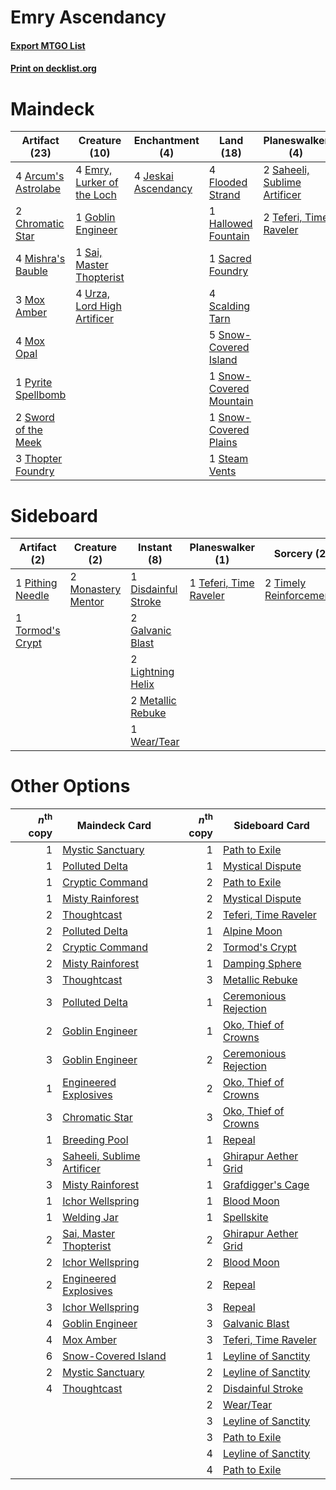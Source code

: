 # Emry Ascendancy

#### [Export MTGO List](../collection/Emry%20Ascendancy/Emry%20Ascendancy.txt)
#### [Print on decklist.org](http://decklist.org/?deckmain=4%09Arcum's%20Astrolabe%0A2%09Chromatic%20Star%0A4%09Emry,%20Lurker%20of%20the%20Loch%0A4%09Flooded%20Strand%0A1%09Goblin%20Engineer%0A1%09Hallowed%20Fountain%0A4%09Jeskai%20Ascendancy%0A4%09Mishra's%20Bauble%0A3%09Mox%20Amber%0A4%09Mox%20Opal%0A1%09Pyrite%20Spellbomb%0A1%09Sacred%20Foundry%0A2%09Saheeli,%20Sublime%20Artificer%0A1%09Sai,%20Master%20Thopterist%0A4%09Scalding%20Tarn%0A5%09Snow-Covered%20Island%0A1%09Snow-Covered%20Mountain%0A1%09Snow-Covered%20Plains%0A1%09Steam%20Vents%0A2%09Sword%20of%20the%20Meek%0A2%09Teferi,%20Time%20Raveler%0A3%09Thopter%20Foundry%0A1%09Thoughtcast%0A4%09Urza,%20Lord%20High%20Artificer&deckside=1%09Disdainful%20Stroke%0A2%09Galvanic%20Blast%0A2%09Lightning%20Helix%0A2%09Metallic%20Rebuke%0A2%09Monastery%20Mentor%0A1%09Pithing%20Needle%0A1%09Teferi,%20Time%20Raveler%0A2%09Timely%20Reinforcements%0A1%09Tormod's%20Crypt%0A1%09Wear/Tear)
# Maindeck

|                                        Artifact (23)                                         |                                            Creature (10)                                             |                                       Enchantment (4)                                        |                                            Land (18)                                             |                                           Planeswalker (4)                                            |                                      Sorcery (1)                                       |
|----------------------------------------------------------------------------------------------|------------------------------------------------------------------------------------------------------|----------------------------------------------------------------------------------------------|--------------------------------------------------------------------------------------------------|-------------------------------------------------------------------------------------------------------|----------------------------------------------------------------------------------------|
|4 [Arcum's Astrolabe](http://gatherer.wizards.com/Pages/Card/Details.aspx?multiverseid=464169)|4 [Emry, Lurker of the Loch](http://gatherer.wizards.com/Pages/Card/Details.aspx?multiverseid=473005) |4 [Jeskai Ascendancy](http://gatherer.wizards.com/Pages/Card/Details.aspx?multiverseid=386571)|4 [Flooded Strand](http://gatherer.wizards.com/Pages/Card/Details.aspx?multiverseid=405098)       |2 [Saheeli, Sublime Artificer](http://gatherer.wizards.com/Pages/Card/Details.aspx?multiverseid=461161)|1 [Thoughtcast](http://gatherer.wizards.com/Pages/Card/Details.aspx?multiverseid=222732)|
|2 [Chromatic Star](http://gatherer.wizards.com/Pages/Card/Details.aspx?multiverseid=135279)   |1 [Goblin Engineer](http://gatherer.wizards.com/Pages/Card/Details.aspx?multiverseid=464077)          |                                                                                              |1 [Hallowed Fountain](http://gatherer.wizards.com/Pages/Card/Details.aspx?multiverseid=97071)     |2 [Teferi, Time Raveler](http://gatherer.wizards.com/Pages/Card/Details.aspx?multiverseid=461148)      |                                                                                        |
|4 [Mishra's Bauble](http://gatherer.wizards.com/Pages/Card/Details.aspx?multiverseid=122122)  |1 [Sai, Master Thopterist](http://gatherer.wizards.com/Pages/Card/Details.aspx?multiverseid=447205)   |                                                                                              |1 [Sacred Foundry](http://gatherer.wizards.com/Pages/Card/Details.aspx?multiverseid=405106)       |                                                                                                       |                                                                                        |
|3 [Mox Amber](http://gatherer.wizards.com/Pages/Card/Details.aspx?multiverseid=443112)        |4 [Urza, Lord High Artificer](http://gatherer.wizards.com/Pages/Card/Details.aspx?multiverseid=464024)|                                                                                              |4 [Scalding Tarn](http://gatherer.wizards.com/Pages/Card/Details.aspx?multiverseid=405107)        |                                                                                                       |                                                                                        |
|4 [Mox Opal](http://gatherer.wizards.com/Pages/Card/Details.aspx?multiverseid=397719)         |                                                                                                      |                                                                                              |5 [Snow-Covered Island](http://gatherer.wizards.com/Pages/Card/Details.aspx?multiverseid=121130)  |                                                                                                       |                                                                                        |
|1 [Pyrite Spellbomb](http://gatherer.wizards.com/Pages/Card/Details.aspx?multiverseid=442796) |                                                                                                      |                                                                                              |1 [Snow-Covered Mountain](http://gatherer.wizards.com/Pages/Card/Details.aspx?multiverseid=121233)|                                                                                                       |                                                                                        |
|2 [Sword of the Meek](http://gatherer.wizards.com/Pages/Card/Details.aspx?multiverseid=126215)|                                                                                                      |                                                                                              |1 [Snow-Covered Plains](http://gatherer.wizards.com/Pages/Card/Details.aspx?multiverseid=121267)  |                                                                                                       |                                                                                        |
|3 [Thopter Foundry](http://gatherer.wizards.com/Pages/Card/Details.aspx?multiverseid=183017)  |                                                                                                      |                                                                                              |1 [Steam Vents](http://gatherer.wizards.com/Pages/Card/Details.aspx?multiverseid=405109)          |                                                                                                       |                                                                                        |


# Sideboard

|                                       Artifact (2)                                        |                                        Creature (2)                                         |                                         Instant (8)                                          |                                        Planeswalker (1)                                         |                                           Sorcery (2)                                            |
|-------------------------------------------------------------------------------------------|---------------------------------------------------------------------------------------------|----------------------------------------------------------------------------------------------|-------------------------------------------------------------------------------------------------|--------------------------------------------------------------------------------------------------|
|1 [Pithing Needle](http://gatherer.wizards.com/Pages/Card/Details.aspx?multiverseid=129526)|2 [Monastery Mentor](http://gatherer.wizards.com/Pages/Card/Details.aspx?multiverseid=391883)|1 [Disdainful Stroke](http://gatherer.wizards.com/Pages/Card/Details.aspx?multiverseid=420705)|1 [Teferi, Time Raveler](http://gatherer.wizards.com/Pages/Card/Details.aspx?multiverseid=461148)|2 [Timely Reinforcements](http://gatherer.wizards.com/Pages/Card/Details.aspx?multiverseid=220074)|
|1 [Tormod's Crypt](http://gatherer.wizards.com/Pages/Card/Details.aspx?multiverseid=389723)|                                                                                             |2 [Galvanic Blast](http://gatherer.wizards.com/Pages/Card/Details.aspx?multiverseid=442781)   |                                                                                                 |                                                                                                  |
|                                                                                           |                                                                                             |2 [Lightning Helix](http://gatherer.wizards.com/Pages/Card/Details.aspx?multiverseid=249386)  |                                                                                                 |                                                                                                  |
|                                                                                           |                                                                                             |2 [Metallic Rebuke](http://gatherer.wizards.com/Pages/Card/Details.aspx?multiverseid=423706)  |                                                                                                 |                                                                                                  |
|                                                                                           |                                                                                             |1 [Wear/Tear](http://gatherer.wizards.com/Pages/Card/Details.aspx?multiverseid=368950)        |                                                                                                 |                                                                                                  |


# Other Options

|*n*<sup>th</sup> copy|                                            Maindeck Card                                            |*n*<sup>th</sup> copy|                                         Sideboard Card                                         |
|--------------------:|-----------------------------------------------------------------------------------------------------|--------------------:|------------------------------------------------------------------------------------------------|
|                    1|[Mystic Sanctuary](http://gatherer.wizards.com/Pages/Card/Details.aspx?multiverseid=473209)          |                    1|[Path to Exile](http://gatherer.wizards.com/Pages/Card/Details.aspx?multiverseid=220511)        |
|                    1|[Polluted Delta](http://gatherer.wizards.com/Pages/Card/Details.aspx?multiverseid=405104)            |                    1|[Mystical Dispute](http://gatherer.wizards.com/Pages/Card/Details.aspx?multiverseid=473020)     |
|                    1|[Cryptic Command](http://gatherer.wizards.com/Pages/Card/Details.aspx?multiverseid=438614)           |                    2|[Path to Exile](http://gatherer.wizards.com/Pages/Card/Details.aspx?multiverseid=220511)        |
|                    1|[Misty Rainforest](http://gatherer.wizards.com/Pages/Card/Details.aspx?multiverseid=405102)          |                    2|[Mystical Dispute](http://gatherer.wizards.com/Pages/Card/Details.aspx?multiverseid=473020)     |
|                    2|[Thoughtcast](http://gatherer.wizards.com/Pages/Card/Details.aspx?multiverseid=222732)               |                    2|[Teferi, Time Raveler](http://gatherer.wizards.com/Pages/Card/Details.aspx?multiverseid=461148) |
|                    2|[Polluted Delta](http://gatherer.wizards.com/Pages/Card/Details.aspx?multiverseid=405104)            |                    1|[Alpine Moon](http://gatherer.wizards.com/Pages/Card/Details.aspx?multiverseid=447264)          |
|                    2|[Cryptic Command](http://gatherer.wizards.com/Pages/Card/Details.aspx?multiverseid=438614)           |                    2|[Tormod's Crypt](http://gatherer.wizards.com/Pages/Card/Details.aspx?multiverseid=389723)       |
|                    2|[Misty Rainforest](http://gatherer.wizards.com/Pages/Card/Details.aspx?multiverseid=405102)          |                    1|[Damping Sphere](http://gatherer.wizards.com/Pages/Card/Details.aspx?multiverseid=443101)       |
|                    3|[Thoughtcast](http://gatherer.wizards.com/Pages/Card/Details.aspx?multiverseid=222732)               |                    3|[Metallic Rebuke](http://gatherer.wizards.com/Pages/Card/Details.aspx?multiverseid=423706)      |
|                    3|[Polluted Delta](http://gatherer.wizards.com/Pages/Card/Details.aspx?multiverseid=405104)            |                    1|[Ceremonious Rejection](http://gatherer.wizards.com/Pages/Card/Details.aspx?multiverseid=417613)|
|                    2|[Goblin Engineer](http://gatherer.wizards.com/Pages/Card/Details.aspx?multiverseid=464077)           |                    1|[Oko, Thief of Crowns](http://gatherer.wizards.com/Pages/Card/Details.aspx?multiverseid=473159) |
|                    3|[Goblin Engineer](http://gatherer.wizards.com/Pages/Card/Details.aspx?multiverseid=464077)           |                    2|[Ceremonious Rejection](http://gatherer.wizards.com/Pages/Card/Details.aspx?multiverseid=417613)|
|                    1|[Engineered Explosives](http://gatherer.wizards.com/Pages/Card/Details.aspx?multiverseid=50139)      |                    2|[Oko, Thief of Crowns](http://gatherer.wizards.com/Pages/Card/Details.aspx?multiverseid=473159) |
|                    3|[Chromatic Star](http://gatherer.wizards.com/Pages/Card/Details.aspx?multiverseid=135279)            |                    3|[Oko, Thief of Crowns](http://gatherer.wizards.com/Pages/Card/Details.aspx?multiverseid=473159) |
|                    1|[Breeding Pool](http://gatherer.wizards.com/Pages/Card/Details.aspx?multiverseid=97088)              |                    1|[Repeal](http://gatherer.wizards.com/Pages/Card/Details.aspx?multiverseid=405357)               |
|                    3|[Saheeli, Sublime Artificer](http://gatherer.wizards.com/Pages/Card/Details.aspx?multiverseid=461161)|                    1|[Ghirapur Aether Grid](http://gatherer.wizards.com/Pages/Card/Details.aspx?multiverseid=398517) |
|                    3|[Misty Rainforest](http://gatherer.wizards.com/Pages/Card/Details.aspx?multiverseid=405102)          |                    1|[Grafdigger's Cage](http://gatherer.wizards.com/Pages/Card/Details.aspx?multiverseid=278452)    |
|                    1|[Ichor Wellspring](http://gatherer.wizards.com/Pages/Card/Details.aspx?multiverseid=389551)          |                    1|[Blood Moon](http://gatherer.wizards.com/Pages/Card/Details.aspx?multiverseid=45386)            |
|                    1|[Welding Jar](http://gatherer.wizards.com/Pages/Card/Details.aspx?multiverseid=48328)                |                    1|[Spellskite](http://gatherer.wizards.com/Pages/Card/Details.aspx?multiverseid=397743)           |
|                    2|[Sai, Master Thopterist](http://gatherer.wizards.com/Pages/Card/Details.aspx?multiverseid=447205)    |                    2|[Ghirapur Aether Grid](http://gatherer.wizards.com/Pages/Card/Details.aspx?multiverseid=398517) |
|                    2|[Ichor Wellspring](http://gatherer.wizards.com/Pages/Card/Details.aspx?multiverseid=389551)          |                    2|[Blood Moon](http://gatherer.wizards.com/Pages/Card/Details.aspx?multiverseid=45386)            |
|                    2|[Engineered Explosives](http://gatherer.wizards.com/Pages/Card/Details.aspx?multiverseid=50139)      |                    2|[Repeal](http://gatherer.wizards.com/Pages/Card/Details.aspx?multiverseid=405357)               |
|                    3|[Ichor Wellspring](http://gatherer.wizards.com/Pages/Card/Details.aspx?multiverseid=389551)          |                    3|[Repeal](http://gatherer.wizards.com/Pages/Card/Details.aspx?multiverseid=405357)               |
|                    4|[Goblin Engineer](http://gatherer.wizards.com/Pages/Card/Details.aspx?multiverseid=464077)           |                    3|[Galvanic Blast](http://gatherer.wizards.com/Pages/Card/Details.aspx?multiverseid=442781)       |
|                    4|[Mox Amber](http://gatherer.wizards.com/Pages/Card/Details.aspx?multiverseid=443112)                 |                    3|[Teferi, Time Raveler](http://gatherer.wizards.com/Pages/Card/Details.aspx?multiverseid=461148) |
|                    6|[Snow-Covered Island](http://gatherer.wizards.com/Pages/Card/Details.aspx?multiverseid=121130)       |                    1|[Leyline of Sanctity](http://gatherer.wizards.com/Pages/Card/Details.aspx?multiverseid=204993)  |
|                    2|[Mystic Sanctuary](http://gatherer.wizards.com/Pages/Card/Details.aspx?multiverseid=473209)          |                    2|[Leyline of Sanctity](http://gatherer.wizards.com/Pages/Card/Details.aspx?multiverseid=204993)  |
|                    4|[Thoughtcast](http://gatherer.wizards.com/Pages/Card/Details.aspx?multiverseid=222732)               |                    2|[Disdainful Stroke](http://gatherer.wizards.com/Pages/Card/Details.aspx?multiverseid=420705)    |
|                     |                                                                                                     |                    2|[Wear/Tear](http://gatherer.wizards.com/Pages/Card/Details.aspx?multiverseid=368950)            |
|                     |                                                                                                     |                    3|[Leyline of Sanctity](http://gatherer.wizards.com/Pages/Card/Details.aspx?multiverseid=204993)  |
|                     |                                                                                                     |                    3|[Path to Exile](http://gatherer.wizards.com/Pages/Card/Details.aspx?multiverseid=220511)        |
|                     |                                                                                                     |                    4|[Leyline of Sanctity](http://gatherer.wizards.com/Pages/Card/Details.aspx?multiverseid=204993)  |
|                     |                                                                                                     |                    4|[Path to Exile](http://gatherer.wizards.com/Pages/Card/Details.aspx?multiverseid=220511)        |

